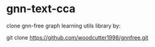 # gnn-text-cca

clone gnn-free graph learning utils library by:

git clone https://github.com/woodcutter1998/gnnfree.git